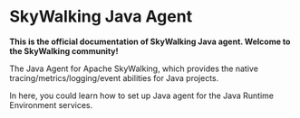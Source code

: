 # SkyWalking Java Agent

**This is the official documentation of SkyWalking Java agent. Welcome to the SkyWalking community!**

The Java Agent for Apache SkyWalking, which provides the native tracing/metrics/logging/event abilities for Java projects.

In here, you could learn how to set up Java agent for the Java Runtime Environment services.
